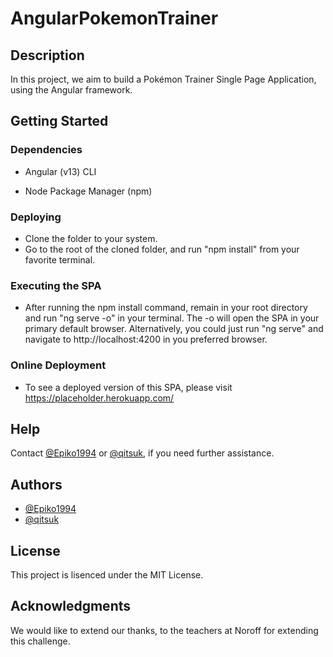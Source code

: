 # AngularPokemonTrainer

## Description
In this project, we aim to build a Pokémon Trainer Single Page Application, using the Angular framework.

## Getting Started

### Dependencies

* Angular (v13) CLI

* Node Package Manager (npm)

### Deploying 

* Clone the folder to your system.
* Go to the root of the cloned folder, and run "npm install" from your favorite terminal.

### Executing the SPA

* After running the npm install command, remain in your root directory and run "ng serve -o" in your terminal. The -o will open the SPA in your primary default browser. Alternatively, you could just run "ng serve" and navigate to http://localhost:4200 in you preferred browser.

### Online Deployment

* To see a deployed version of this SPA, please visit https://placeholder.herokuapp.com/

## Help

Contact [@Epiko1994](https://github.com/Epiko1994) or [@qitsuk](https://github.com/qitsuk), if you need further assistance.

## Authors

* [@Epiko1994](https://github.com/Epiko1994)
* [@qitsuk](https://github.com/qitsuk)

## License

This project is lisenced under the MIT License.

## Acknowledgments

We would like to extend our thanks, to the teachers at Noroff for extending this challenge.
